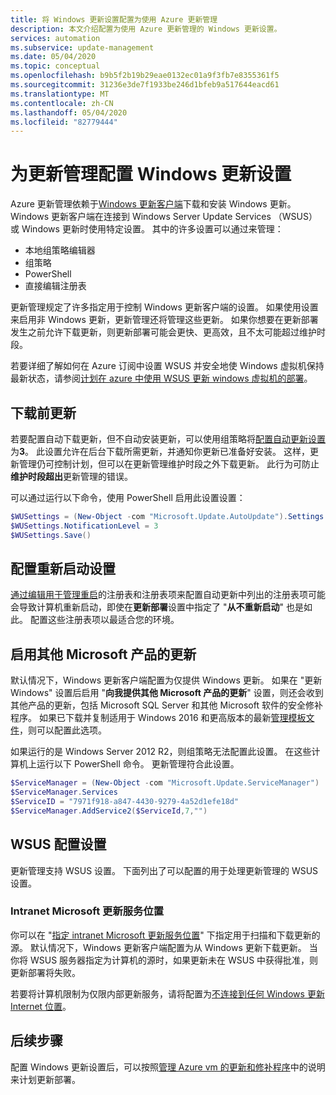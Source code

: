 ```yaml
---
title: 将 Windows 更新设置配置为使用 Azure 更新管理
description: 本文介绍配置为使用 Azure 更新管理的 Windows 更新设置。
services: automation
ms.subservice: update-management
ms.date: 05/04/2020
ms.topic: conceptual
ms.openlocfilehash: b9b5f2b19b29eae0132ec01a9f3fb7e8355361f5
ms.sourcegitcommit: 31236e3de7f1933be246d1bfeb9a517644eacd61
ms.translationtype: MT
ms.contentlocale: zh-CN
ms.lasthandoff: 05/04/2020
ms.locfileid: "82779444"
---
```

# <a name="configure-windows-update-settings-for-update-management"></a>为更新管理配置 Windows 更新设置

Azure 更新管理依赖于[Windows 更新客户端](https://docs.microsoft.com//windows/deployment/update/windows-update-overview)下载和安装 Windows 更新。 Windows 更新客户端在连接到 Windows Server Update Services （WSUS）或 Windows 更新时使用特定设置。 其中的许多设置可以通过来管理：

- 本地组策略编辑器
- 组策略
- PowerShell
- 直接编辑注册表

更新管理规定了许多指定用于控制 Windows 更新客户端的设置。 如果使用设置来启用非 Windows 更新，更新管理还将管理这些更新。 如果你想要在更新部署发生之前允许下载更新，则更新部署可能会更快、更高效，且不太可能超过维护时段。

若要详细了解如何在 Azure 订阅中设置 WSUS 并安全地使 Windows 虚拟机保持最新状态，请参阅[计划在 azure 中使用 WSUS 更新 windows 虚拟机的部署](https://docs.microsoft.com/azure/architecture/example-scenario/wsus/)。

## <a name="pre-download-updates"></a>下载前更新

若要配置自动下载更新，但不自动安装更新，可以使用组策略将[配置自动更新设置](/windows-server/administration/windows-server-update-services/deploy/4-configure-group-policy-settings-for-automatic-updates##configure-automatic-updates)为**3**。 此设置允许在后台下载所需更新，并通知你更新已准备好安装。 这样，更新管理仍可控制计划，但可以在更新管理维护时段之外下载更新。 此行为可防止**维护时段超出**更新管理的错误。

可以通过运行以下命令，使用 PowerShell 启用此设置设置：

```powershell
$WUSettings = (New-Object -com "Microsoft.Update.AutoUpdate").Settings
$WUSettings.NotificationLevel = 3
$WUSettings.Save()
```

## <a name="configure-reboot-settings"></a>配置重新启动设置

[通过编辑](/windows/deployment/update/waas-wu-settings#configuring-automatic-updates-by-editing-the-registry)[用于管理重启](/windows/deployment/update/waas-restart#registry-keys-used-to-manage-restart)的注册表和注册表项来配置自动更新中列出的注册表项可能会导致计算机重新启动，即使在**更新部署**设置中指定了 "**从不重新启动**" 也是如此。 配置这些注册表项以最适合您的环境。

## <a name="enable-updates-for-other-microsoft-products"></a>启用其他 Microsoft 产品的更新

默认情况下，Windows 更新客户端配置为仅提供 Windows 更新。 如果在 "更新 Windows" 设置后启用 "**向我提供其他 Microsoft 产品的更新**" 设置，则还会收到其他产品的更新，包括 Microsoft SQL Server 和其他 Microsoft 软件的安全修补程序。 如果已下载并复制适用于 Windows 2016 和更高版本的最新[管理模板文件](https://support.microsoft.com/help/3087759/how-to-create-and-manage-the-central-store-for-group-policy-administra)，则可以配置此选项。

如果运行的是 Windows Server 2012 R2，则组策略无法配置此设置。 在这些计算机上运行以下 PowerShell 命令。 更新管理符合此设置。

```powershell
$ServiceManager = (New-Object -com "Microsoft.Update.ServiceManager")
$ServiceManager.Services
$ServiceID = "7971f918-a847-4430-9279-4a52d1efe18d"
$ServiceManager.AddService2($ServiceId,7,"")
```

## <a name="wsus-configuration-settings"></a>WSUS 配置设置

更新管理支持 WSUS 设置。 下面列出了可以配置的用于处理更新管理的 WSUS 设置。

### <a name="intranet-microsoft-update-service-location"></a>Intranet Microsoft 更新服务位置

你可以在 "[指定 intranet Microsoft 更新服务位置](/windows/deployment/update/waas-wu-settings#specify-intranet-microsoft-update-service-location)" 下指定用于扫描和下载更新的源。 默认情况下，Windows 更新客户端配置为从 Windows 更新下载更新。 当你将 WSUS 服务器指定为计算机的源时，如果更新未在 WSUS 中获得批准，则更新部署将失败。 

若要将计算机限制为仅限内部更新服务，请将配置为[不连接到任何 Windows 更新 Internet 位置](https://docs.microsoft.com/windows-server/administration/windows-server-update-services/deploy/4-configure-group-policy-settings-for-automatic-updates#do-not-connect-to-any-windows-update-internet-locations)。 

## <a name="next-steps"></a>后续步骤

配置 Windows 更新设置后，可以按照[管理 Azure vm 的更新和修补程序](automation-tutorial-update-management.md)中的说明来计划更新部署。
